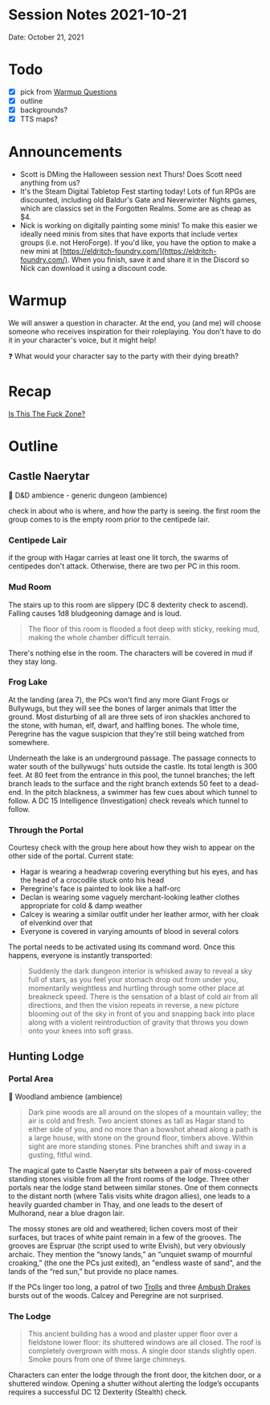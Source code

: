 # Session Notes 2021-10-21

Date: October 21, 2021

# Todo

- [x]  pick from [Warmup Questions](../%F0%9F%A7%B0%20Toolbox/%E2%9D%93%20Warmup%20Questions.md)
- [x]  outline
- [x]  backgrounds?
- [x]  TTS maps?

# Announcements

- Scott is DMing the Halloween session next Thurs! Does Scott need anything from us?
- It's the Steam Digital Tabletop Fest starting today! Lots of fun RPGs are discounted, including old Baldur's Gate and Neverwinter Nights games, which are classics set in the Forgotten Realms. Some are as cheap as $4.
- Nick is working on digitally painting some minis! To make this easier we ideally need minis from sites that have exports that include vertex groups (i.e. not HeroForge). If you'd like, you have the option to make a new mini at [https://eldritch-foundry.com/](https://eldritch-foundry.com/). When you finish, save it and share it in the Discord so Nick can download it using a discount code.

# Warmup

We will answer a question in character. At the end, you (and me) will choose someone who receives inspiration for their roleplaying. You don't have to do it in your character's voice, but it might help!

<aside>
❓ What would your character say to the party with their dying breath?

</aside>

# Recap

[Is This The Fuck Zone?](../Adventure%20Log/Is%20This%20The%20Fuck%20Zone.md) 

# Outline

## Castle Naerytar

<aside>
🎵 D&D ambience - generic dungeon (ambience)

</aside>

check in about who is where, and how the party is seeing. the first room the group comes to is the empty room prior to the centipede lair.

### Centipede Lair

if the group with Hagar carries at least one lit torch, the swarms of centipedes don't attack. Otherwise, there are two per PC in this room.

### Mud Room

The stairs up to this room are slippery (DC 8 dexterity check to ascend). Falling causes 1d8 bludgeoning damage and is loud.

> The floor of this room is flooded a foot deep with sticky, reeking mud, making the whole chamber difficult ter­rain.
> 

There's nothing else in the room. The characters will be covered in mud if they stay long.

### Frog Lake

At the landing (area 7), the PCs won't find any more Giant Frogs or Bullywugs, but they will see the bones of larger animals that litter the ground. Most disturbing of all are three sets of iron shackles anchored to the stone, with human, elf, dwarf, and halfling bones. The whole time, Peregrine has the vague suspicion that they're still being watched from somewhere.

Underneath the lake is an underground passage. The passage connects to water south of the bullywugs’ huts outside the castle. Its total length is 300 feet. At 80 feet from the entrance in this pool, the tunnel branches; the left branch leads to the surface and the right branch extends 50 feet to a dead-end. In the pitch blackness, a swimmer has few cues about which tunnel to follow. A DC 15 Intelligence (Investigation) check reveals which tunnel to follow.

### Through the Portal

Courtesy check with the group here about how they wish to appear on the other side of the portal. Current state:

- Hagar is wearing a headwrap covering everything but his eyes, and has the head of a crocodile stuck onto his head
- Peregrine's face is painted to look like a half-orc
- Declan is wearing some vaguely merchant-looking leather clothes appropriate for cold & damp weather
- Calcey is wearing a similar outfit under her leather armor, with her cloak of elvenkind over that
- Everyone is covered in varying amounts of blood in several colors

The portal needs to be activated using its command word. Once this happens, everyone is instantly transported:

> Suddenly the dark dungeon interior is whisked away to reveal a sky full of stars, as you feel your stomach drop out from under you, momentarily weightless and hurtling through some other place at breakneck speed. There is the sensation of a blast of cold air from all directions, and then the vision repeats in reverse, a new picture blooming out of the sky in front of you and snapping back into place along with a violent reintroduction of gravity that throws you down onto your knees into soft grass.
> 

## Hunting Lodge

### Portal Area

<aside>
🎵 Woodland ambience (ambience)

</aside>

> Dark pine woods are all around on the slopes of a mountain valley; the air is cold and fresh. Two ancient stones as tall as Hagar stand to either side of you, and no more than a bowshot ahead along a path is a large house, with stone on the ground floor, timbers above. Within sight are more standing stones. Pine branches shift and sway in a gusting, fitful wind.
> 

The magical gate to Castle Naerytar sits between a pair of moss-covered standing stones visible from all the front rooms of the lodge. Three other portals near the lodge stand between similar stones. One of them connects to the distant north (where Talis visits white dragon allies), one leads to a heavily guarded chamber in Thay, and one leads to the desert of Mulhorand, near a blue dragon lair.

The mossy stones are old and weathered; lichen covers most of their surfaces, but traces of white paint remain in a few of the grooves. The grooves are Espruar (the script used to write Elvish), but very obviously archaic. They mention the “snowy lands,” an “unquiet swamp of mournful croak­ing,” (the one the PCs just exited), an "endless waste of sand", and the lands of the “red sun,” but provide no place names.

If the PCs linger too long, a patrol of two [Trolls](https://www.dndbeyond.com/monsters/troll) and three [Ambush Drakes](https://www.dndbeyond.com/sources/rot/appendix-d-monsters#AmbushDrake) bursts out of the woods. Calcey and Peregrine are not surprised.

### The Lodge

> This ancient building has a wood and plaster upper floor over a fieldstone lower floor: its shuttered windows are all closed. The roof is completely overgrown with moss. A single door stands slightly open. Smoke pours from one of three large chimneys.
> 

Characters can enter the lodge through the front door, the kitchen door, or a shuttered window. Opening a shutter without alerting the lodge’s occupants requires a successful DC 12 Dexterity (Stealth) check.